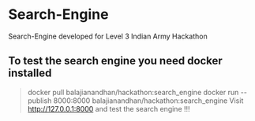 # Search-Engine
Search-Engine developed for Level 3 Indian Army Hackathon

## To test the search engine you need docker installed

> docker pull balajianandhan/hackathon:search_engine
> docker run --publish 8000:8000 balajianandhan/hackathon:search_engine
> Visit http://127.0.0.1:8000 and test the search engine !!!
